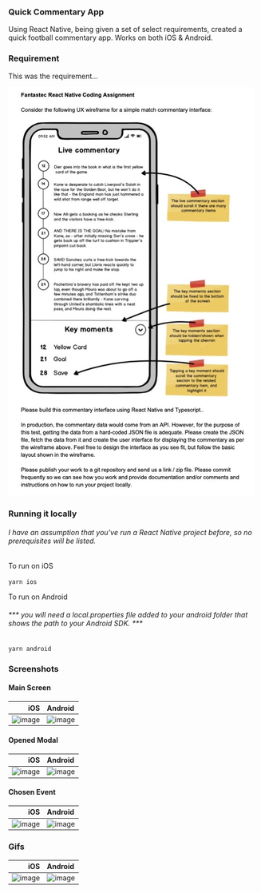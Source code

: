 ### Quick Commentary App

Using React Native, being given a set of select requirements, created a quick football commentary app. Works on both iOS & Android.

### Requirement

This was the requirement...

![image](readmeScreenshots/requirement.jpg)

### Running it locally
###### I have an assumption that you've run a React Native project before, so no prerequisites will be listed.

To run on iOS

```yarn ios```

To run on Android
###### *** you will need a local.properties file added to your android folder that shows the path to your Android SDK. ***
```yarn android```

### Screenshots
#### Main Screen

|                                  iOS | Android                                  |
| -----------------------------------: | :--------------------------------------- |
| ![image](readmeScreenshots/iOS1.png) | ![image](readmeScreenshots/Android1.png) |

#### Opened Modal

|                                  iOS | Android                                  |
| -----------------------------------: | :--------------------------------------- |
| ![image](readmeScreenshots/iOS2.png) | ![image](readmeScreenshots/Android2.png) |

#### Chosen Event

|                                  iOS | Android                                  |
| -----------------------------------: | :--------------------------------------- |
| ![image](readmeScreenshots/iOS3.png) | ![image](readmeScreenshots/Android3.png) |

### Gifs

|                                      iOS | Android                                           |
| ---------------------------------------: | :------------------------------------------------ |
| ![image](readmeScreenshots/TechTest.gif) | ![image](readmeScreenshots/TechTest(android).gif) |